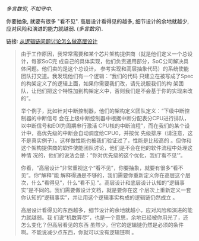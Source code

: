 *多言数穷, 不如守中.*

你要抽象, 就要有很多 "看不见". 高层设计看得见的越多, 细节设计的余地就越少, 应对风险和演进的能力就越弱. (*多言数穷*).

链接: [从逻辑链问题讨论怎么做高层设计](https://gitee.com/Kenneth-Lee-2012/MySummary/blob/master/%E8%BD%AF%E4%BB%B6%E6%9E%84%E6%9E%B6%E8%AE%BE%E8%AE%A1/%E4%BB%8E%E9%80%BB%E8%BE%91%E9%93%BE%E9%97%AE%E9%A2%98%E8%AE%A8%E8%AE%BA%E6%80%8E%E4%B9%88%E5%81%9A%E9%AB%98%E5%B1%82%E8%AE%BE%E8%AE%A1.rst)

> 由于工作原因，我常常需要和某个芯片架构提供商（就是他们定义一个总设计，每家SoC完 成自己的具体实现，他们负责通用部分，SoC公司解决具体问题。他们卖的是这个总设计， 参考实现和高层抽象代码）的系统使能团队打交道。我发现他们有一个逻辑：“我们的代码 只建立在被写成了Spec的构架定义了的逻辑上面，如果你需要我们改，请先说服我们的构 架团队，让他们把这个特性加到构架定义中，否则我们是不会基于你的实现来改的”。
>
> 举个例子，比如针对中断控制器，他们的架构定义团队定义：“下级中断控制器的中断信号 会在上级中断控制器中根据中断分配表分CPU进行排队，以中断信号和EOI为周期串行激活 CPU核的中断流程”，而在我们的某个设计中，高优先级的中断会自动调度给CPU0，并按优 先级排序（请注意，这不是真实例子）。这样做性能也被我们验证过了，性能是比较高的 。但你和这个架构提供商的软件使能团队讨论，他们是不会在他的软件流程中处理这种情 况的，他们的说法会是：“你对优先级的这个优化，我们‘看不见’”。
>
> 你看，“高层设计”非常重视这个“看不见”，你要抽象，就要有很多“看不见”。你“解释”能 解释得通是不够的，我们需要你重新定义你在高层这个层次，什么“看得见”，什么“看不见 ”。高层设计和底层设计认知的“逻辑事实”是不同的。我们需要做设计文档，就是要你在这 个层次上重新定义一套你认知的“逻辑事实”，并让用这个逻辑事实构成的逻辑链仍然成立 。
>
> 高层设计看得见的东西越多，细节设计的余地就越小，应对风险和演进的能力就越弱。我 们说“机数算尽”，也是一个意思，余地已经被你用光了，还怎么变化？但高层看见的东西 虽然少，但它的逻辑链仍然是必须的条件啊。不能说减少点东西，你就可以没有逻辑链啊 。

